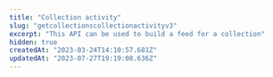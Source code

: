 ```yaml
---
title: "Collection activity"
slug: "getcollectionscollectionactivityv3"
excerpt: "This API can be used to build a feed for a collection"
hidden: true
createdAt: "2023-03-24T14:10:57.681Z"
updatedAt: "2023-07-27T19:19:08.636Z"
---
```


